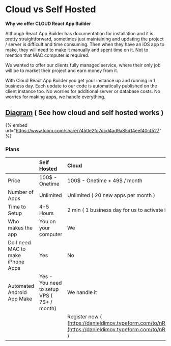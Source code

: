 # Cloud vs Self Hosted

**Why we offer CLOUD React App Builder**  
  
Although React App Builder has documentation for installation and it is pretty straightforward, sometimes just maintaining and updating the project / server is difficult and time consuming. Then when they have an iOS app to make, they will need to make it manually and spent time on it. Not to mention that MAC computer is required.

We wanted to offer our clients fully managed service, where their only job will be to market their project and earn money from it.

With Cloud React App Builder you get your instance up and running in 1 business day. Each update to our code is automatically published on the client instance too. No worries for additional server or database costs. No worries for making apps, we handle everything.

## [Diagram](https://www.lucidchart.com/documents/view/ea63ccb1-8d46-4b2c-a9bb-348655182748/0_0) \( See how cloud and self hosted works \)

{% embed url="https://www.loom.com/share/7450e2fd7dcd4ad9a85d14eef40cf527" %}

### 

### Plans

|  | Self Hosted | Cloud |
| :--- | :--- | :--- |
| Price | 100$ - Onetime | 100$ - Onetime + 49$ / month |
| Number of Apps | Unlimited | Unlimited \( 20 new apps per month \) |
| Time to Setup | 4-5 Hours | 2 min \( 1 business day for us to activate it \) |
| Who makes the app | You on your computer | We |
| Do I need MAC to make iPhone Apps | Yes | No |
| Automated Android App Make | Yes - You need to setup VPS  \( 7$+ / month\) | We handle it |
|  |  | Register now \( [https://danieldimov.typeform.com/to/nRn5CP](https://danieldimov.typeform.com/to/nRn5CP) \) |




